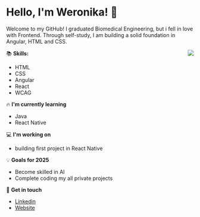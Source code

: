 # Hello, I'm Weronika! 🤍

Welcome to my GitHub! I graduated Biomedical Engineering, but i fell in love with Frontend. Through self-study, I am building a solid foundation in Angular, HTML and CSS.

<img align="right" src="https://media.giphy.com/media/aNqEFrYVnsS52/giphy.gif">

:books: **Skills:**
- HTML
- CSS
- Angular
- React
- WCAG

:fire: **I'm currently learning**
- Java
- React Native

:computer: **I'm working on**
- building first project in React Native

:bulb: **Goals for 2025**
- Become skilled in AI
- Complete coding my all private projects

:tea: **Get in touch**
- [Linkedin](https://www.linkedin.com/in/weronika-gajska/)
- [Website](https://www.gajska.pl)

<!--
**gajfska/gajfska** is a ✨ _special_ ✨ repository because its `README.md` (this file) appears on your GitHub profile.

Here are some ideas to get you started:

- 🔭 I’m currently working on ...
- 🌱 I’m currently learning ...
- 👯 I’m looking to collaborate on ...
- 🤔 I’m looking for help with ...
- 💬 Ask me about ...
- 📫 How to reach me: ...
- 😄 Pronouns: ...
- ⚡ Fun fact: ...
-->
